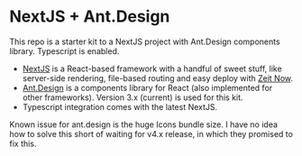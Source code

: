# NextJS + Ant.Design

This repo is a starter kit to a NextJS project with Ant.Design components
library. Typescript is enabled.

-   [NextJS][nextjs] is a React-based framework with a handful of sweet stuff,
    like server-side rendering, file-based routing and easy deploy with [Zeit
    Now][zeitnow].
-   [Ant.Design][antd] is a components library for React (also implemented for
    other frameworks). Version 3.x (current) is used for this kit.
-   Typescript integration comes with the latest NextJS.

Known issue for ant.design is the huge Icons bundle size. I have no idea how to
solve this short of waiting for v4.x release, in which they promised to fix
this.

[nextjs]: https://nextjs.org/
[zeitnow]: https://zeit.co/now
[antd]: https://ant.design/
